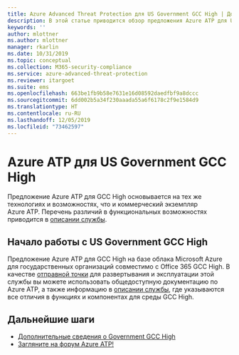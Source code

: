 ```yaml
---
title: Azure Advanced Threat Protection для US Government GCC High | Документация Майкрософт
description: В этой статье приводится обзор предложения Azure ATP для US Government GCC High.
keywords: ''
author: mlottner
ms.author: mlottner
manager: rkarlin
ms.date: 10/31/2019
ms.topic: conceptual
ms.collection: M365-security-compliance
ms.service: azure-advanced-threat-protection
ms.reviewer: itargoet
ms.suite: ems
ms.openlocfilehash: 663be1fb9b58e7631e16d08592daedfbf9a8dccc
ms.sourcegitcommit: 6dd002b5a34f230aaada55a6f6178c2f9e1584d9
ms.translationtype: HT
ms.contentlocale: ru-RU
ms.lasthandoff: 12/05/2019
ms.locfileid: "73462597"
---
```

# <a name="azure-atp-for-us-government-gcc-high"></a>Azure ATP для US Government GCC High

Предложение Azure ATP для GCC High основывается на тех же технологиях и возможностях, что и коммерческий экземпляр Azure ATP. Перечень различий в функциональных возможностях приводится в [описании службы](https://docs.microsoft.com/enterprise-mobility-security/solution/ems-azure-atp-govt-service-description).

## <a name="get-started-with-us-government-gcc-high"></a>Начало работы с US Government GCC High
 
Предложение Azure ATP для GCC High на базе облака Microsoft Azure для государственных организаций совместимо с Office 365 GCC High. В качестве [отправной точки](install-atp-step1.md) для развертывания и эксплуатации этой службы вы можете использовать общедоступную документацию по Azure ATP, а также информацию в [описании службы](https://docs.microsoft.com/enterprise-mobility-security/solution/ems-azure-atp-govt-service-description), где указываются все отличия в функциях и компонентах для среды GCC High.  


## <a name="next-steps"></a>Дальнейшие шаги
- [Дополнительные сведения о Government GCC High](https://docs.microsoft.com/enterprise-mobility-security/solution/ems-security-govt-description)
- [Загляните на форум Azure ATP!](https://aka.ms/azureatpcommunity)

